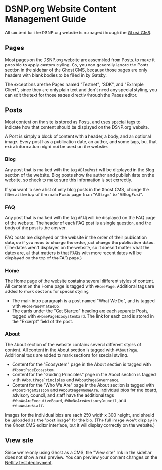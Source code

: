 # DSNP.org Website Content Management Guide

All content for the DSNP.org website is managed through the [Ghost CMS](https://ghost-cms.dsnp.org/ghost/).

## Pages

Most pages on the DSNP.org website are assembled from Posts, to make it possible to apply custom styling. So, you can generally ignore the Posts section in the sidebar of the Ghost CMS, because those pages are only headers with blank bodies to be filled in by Gatsby.

The exceptions are the Pages named "Testnet", "SDK", and "Example Client", since they are only plain text and don't need any special styling, you can edit the text for those pages directly through the Pages editor.

## Posts

Most content on the site is stored as Posts, and uses special tags to indicate how that content should be displayed on the DSNP.org website.

A Post is simply a block of content with a header, a body, and an optional image. Every post has a publication date, an author, and some tags, but that extra information might not be used on the website.

### Blog

Any post that is marked with the tag `#BlogPost` will be displayed in the Blog section of the website. Blog posts show the author and publish date on the website, so check to make sure this information is set correctly.

If you want to see a list of only blog posts in the Ghost CMS, change the filter at the top of the main Posts page from "All tags" to "#BlogPost".

### FAQ

Any post that is marked with the tag `#FAQ` will be displayed on the FAQ page of the website. The header of each FAQ post is a single question, and the body of the post is the answer.

FAQ posts are displayed on the website in the order of their publication date, so if you need to change the order, just change the publication dates. (The dates aren't displayed on the website, so it doesn't matter what the dates are, all that matters is that FAQs with more recent dates will be displayed on the top of the FAQ page.)

### Home

The Home page of the website contains several different styles of content. All content on the Home page is tagged with `#HomePage`. Additional tags are added to mark sections for special styling.

 * The main intro paragraph is a post named "What We Do", and is tagged with `#HomePageWhatWeDo`.
 * The cards under the "Get Started" heading are each separate Posts, tagged with `#HomePageEcosystemCard`. The link for each card is stored in the "Excerpt" field of the post.

### About

The About section of the website contains several different styles of content. All content in the About section is tagged with `#AboutPage`. Additional tags are added to mark sections for special styling.

 * Content for the "Ecosystem" page in the About section is tagged with `#AboutPageEcosystem`.
 * Content for the "Guiding Principles" page in the About section is tagged with `#AboutPagePrinciples` and `#AboutPageGovernance`.
 * Content for the "Who We Are" page in the About section is tagged with `#AboutPageMission` and `#AboutPageWhoWeAre`. Individual bios for the board, advisory council, and staff have the additional tags `#WhoWeAreExecutiveBoard`, `#WhoWeAreAdvisoryCouncil`, and `#WhoWeAreStaff`.

Images for the individual bios are each 250 width x 300 height, and should be uploaded as the "post image" for the bio. (The full image won't display in the Ghost CMS editor interface, but it will display correctly on the website.)


## View site

Since we're only using Ghost as a CMS, the "View site" link in the sidebar does not show a real preview. You can preview your content changes on the [Netlify test deployment](https://friendly-goldberg-7cc494.netlify.app/).
